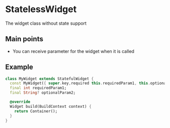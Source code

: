 # StatelessWidget

The widget class without state support

## Main points

- You can receive parameter for the widget when it is called

## Example

```Dart
class MyWidget extends StatefulWidget {
  const MyWidget({ super.key,required this.requiredParam1, this.optionalParam2 });
  final int requiredParam1;
  final String? optionalParam2;

  @override
  Widget build(BuildContext context) {
    return Container();
  }
}
```
